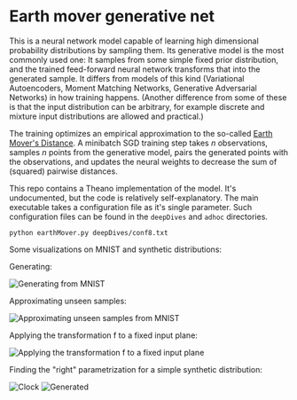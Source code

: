 # Earth mover generative net

This is a neural network model capable of learning high dimensional probability distributions by sampling them.
Its generative model is the most commonly used one: It samples from some simple fixed prior distribution,
and the trained feed-forward neural
network transforms that into the generated sample. It differs from models of this kind (Variational
Autoencoders, Moment Matching Networks, Generative Adversarial Networks) in how training happens.
(Another difference from some of these is that the input distribution can be arbitrary, for
example discrete and mixture input distributions are allowed and practical.)

The training optimizes an empirical approximation to the so-called
[Earth Mover's Distance](https://en.wikipedia.org/wiki/Earth_mover%27s_distance).
A minibatch SGD training step takes *n* observations, samples *n* points from the generative model,
pairs the generated points with the observations, and updates the neural weights to decrease
the sum of (squared) pairwise distances.

This repo contains a Theano implementation of the model. It's undocumented, but the code is relatively
self-explanatory. The main executable takes a configuration file as it's single parameter.
Such configuration files can be found in the `deepDives` and `adhoc` directories.

```
python earthMover.py deepDives/conf8.txt
```

Some visualizations on MNIST and synthetic distributions:

Generating:

![Generating from MNIST](http://people.mokk.bme.hu/~daniel/kohonen/conf8/s5600.png)

Approximating unseen samples:

![Approximating unseen samples from MNIST](http://people.mokk.bme.hu/~daniel/kohonen/conf8/diff_validation5600.png)

Applying the transformation f to a fixed input plane:

![Applying the transformation f to a fixed input plane](http://people.mokk.bme.hu/~daniel/kohonen/conf8/xy5600.png)

Finding the "right" parametrization for a simple synthetic distribution:

![Clock](http://people.mokk.bme.hu/~daniel/kohonen/clock1-sd1.0/input.png)
![Generated](http://people.mokk.bme.hu/~daniel/kohonen/clock1-sd1.0/xy200.png)
